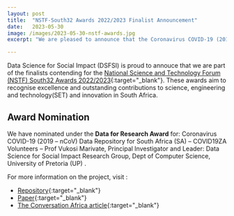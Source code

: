 ```yaml
---
layout: post
title:  "NSTF-South32 Awards 2022/2023 Finalist Announcement"
date:   2023-05-30
image: /images/2023-05-30-nstf-awards.jpg
excerpt: "We are pleased to announce that the Coronavirus COVID-19 (2019-nCoV) Data Repository for South Africa project led by the Data Science for Social Impact (DSFSI) Research Group at University of Pretoria is a finalist for the NSTF-South32 Awards 2022/2023"

---
```


Data Science for Social Impact (DSFSI)  is proud to annouce that we are part of the finalists contending for the [National Science and Technology Forum (NSTF) South32 Awards 2022/2023](https://comms.evlink9.net/public/messages/view-online/LHrvhz0B2A5xjOWW/VK0aZDYDC5wSokIk/tcd2u4ZKyZ2VVp73){:target="_blank"}. These awards aim to recognise excellence and outstanding contributions to science, engineering and technology(SET) and innovation in South Africa.

## Award Nomination

We have nominated under the **Data for Research Award** for: Coronavirus COVID-19 (2019 – nCoV) Data Repository for South Africa (SA) – COVID19ZA Volunteers – Prof Vukosi Marivate, Principal Investigator and Leader: Data Science for Social Impact Research Group, Dept of Computer Science, University of Pretoria (UP) .

For more information on the project, visit :

* [Repository](https://github.com/dsfsi/covid19za){:target="_blank"}
* [Paper](https://datascience.codata.org/articles/10.5334/dsj-2020-019){:target="_blank"}
* [The Conversation Africa article](https://theconversation.com/covid-lessons-scientists-without-quality-data-are-like-unarmed-soldiers-in-a-war-zone-175102){:target="_blank"}
